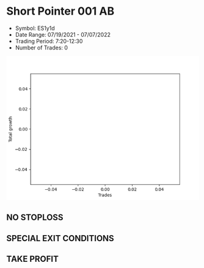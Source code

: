 # Short Pointer 001 AB 
- Symbol: ES1y1d
- Date Range: 07/19/2021 - 07/07/2022
- Trading Period: 7:20-12:30
- Number of Trades: 0

![Plot](ShortPointer001ABES1y1d.png)
## NO STOPLOSS









## SPECIAL EXIT CONDITIONS 


## TAKE PROFIT









